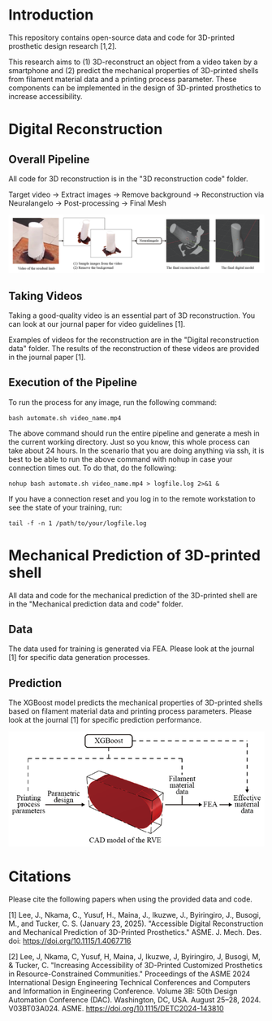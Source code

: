 # Introduction
This repository contains open-source data and code for 3D-printed prosthetic design research [1,2].

This research aims to (1) 3D-reconstruct an object from a video taken by a smartphone and (2) predict the mechanical properties of 3D-printed shells from filament material data and a printing process parameter.
These components can be implemented in the design of 3D-printed prosthetics to increase accessibility.

# Digital Reconstruction
## Overall Pipeline
All code for 3D reconstruction is in the "3D reconstruction code" folder.

Target video → Extract images → Remove background → Reconstruction via Neuralangelo → Post-processing → Final Mesh

![image alt](https://github.com/AiPEX-Lab/3D-printed-Prosthetic-Design/blob/main/Figures/3D%20Reconstruction%20Figure.png?raw=true)

## Taking Videos
Taking a good-quality video is an essential part of 3D reconstruction.
You can look at our journal paper for video guidelines [1].

Examples of videos for the reconstruction are in the "Digital reconstruction data" folder.
The results of the reconstruction of these videos are provided in the journal paper [1].

## Execution of the Pipeline
To run the process for any image, run the following command:
```
bash automate.sh video_name.mp4
```

The above command should run the entire pipeline and generate a mesh in the current working directory. Just so you know, this whole process can take about 24 hours.
In the scenario that you are doing anything via ssh, it is best to be able to run the above command with nohup in case your connection times out. To do that, do the following:
```
nohup bash automate.sh video_name.mp4 > logfile.log 2>&1 &
```

If you have a connection reset and you log in to the remote workstation to see the state of your training, run:
```
tail -f -n 1 /path/to/your/logfile.log
```

# Mechanical Prediction of 3D-printed shell
All data and code for the mechanical prediction of the 3D-printed shell are in the "Mechanical prediction data and code" folder.

## Data
The data used for training is generated via FEA. Please look at the journal [1] for specific data generation processes.

## Prediction
The XGBoost model predicts the mechanical properties of 3D-printed shells based on filament material data and printing process parameters.
Please look at the journal [1] for specific prediction performance.

![image alt](https://github.com/AiPEX-Lab/3D-printed-Prosthetic-Design/blob/main/Figures/Mechanical%20Prediction%20Figure.png?raw=true)

# Citations
Please cite the following papers when using the provided data and code.

[1] Lee, J., Nkama, C., Yusuf, H., Maina, J., Ikuzwe, J., Byiringiro, J., Busogi, M., and Tucker, C. S. (January 23, 2025). "Accessible Digital Reconstruction and Mechanical Prediction of 3D-Printed Prosthetics." ASME. J. Mech. Des. doi: https://doi.org/10.1115/1.4067716

[2] Lee, J, Nkama, C, Yusuf, H, Maina, J, Ikuzwe, J, Byiringiro, J, Busogi, M, & Tucker, C. "Increasing Accessibility of 3D-Printed Customized Prosthetics in Resource-Constrained Communities." Proceedings of the ASME 2024 International Design Engineering Technical Conferences and Computers and Information in Engineering Conference. Volume 3B: 50th Design Automation Conference (DAC). Washington, DC, USA. August 25–28, 2024. V03BT03A024. ASME. https://doi.org/10.1115/DETC2024-143810
